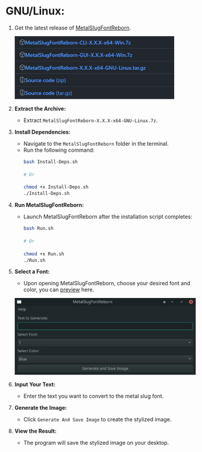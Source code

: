 # **GNU/Linux:**

1. Get the latest release of [MetalSlugFontReborn](https://github.com/VermeilChan/MetalSlugFontReborn/releases/latest).

   ![Download MetalSlugFontReborn](Markdown/Guide/Download-Program.png)

2. **Extract the Archive:**
   - Extract `MetalSlugFontReborn-X.X.X-x64-GNU-Linux.7z`.

3. **Install Dependencies:**
   - Navigate to the `MetalSlugFontReborn` folder in the terminal.
   - Run the following command:
      ```sh
      bash Install-Deps.sh

      # Or

      chmod +x Install-Deps.sh
      ./Install-Deps.sh
      ```

4. **Run MetalSlugFontReborn:**
   - Launch MetalSlugFontReborn after the installation script completes:
      ```sh
      bash Run.sh

      # Or

      chmod +x Run.sh
      ./Run.sh
      ```

3. **Select a Font:**
   - Upon opening MetalSlugFontReborn, choose your desired font and color, you can [preview](Documentation/EXAMPLE.md) here.

   ![MetalSlugFontReborn](Markdown/Guide/GNU-Linux/MetalSlugFontReborn.png)

4. **Input Your Text:**
   - Enter the text you want to convert to the metal slug font.

5. **Generate the Image:**
   - Click `Generate And Save Image` to create the stylized image.

6. **View the Result:**
   - The program will save the stylized image on your desktop.
